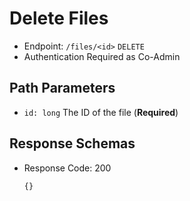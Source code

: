 # Delete Files
- Endpoint: `/files/<id>` `DELETE`
- Authentication Required as Co-Admin
## Path Parameters
- `id: long` The ID of the file (**Required**)
## Response Schemas
- Response Code: 200
    ```
    {}
    ```